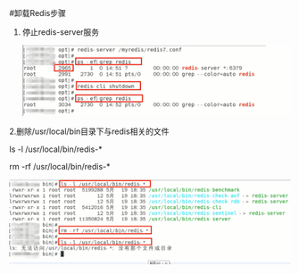 #卸载Redis步骤

1. 停止redis-server服务
    
    ![](images/5.停止redis-server服务.png)

2.删除/usr/local/bin目录下与redis相关的文件

ls -l /usr/local/bin/redis-*

rm -rf /usr/local/bin/redis-*

![](images/6.删除redis文件.png)



